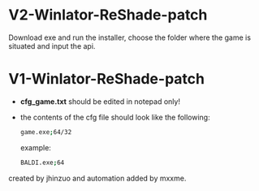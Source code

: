 # V2-Winlator-ReShade-patch

Download exe and run the installer,
choose the folder where the game is situated and input the api.










# V1-Winlator-ReShade-patch

* **cfg_game.txt** should be edited in notepad only!

* the contents of the cfg file should look like the following:
  ```bash
  game.exe;64/32
  ```
  example:

  ```bash
  BALDI.exe;64
  ```
created by jhinzuo and automation added by mxxme.


